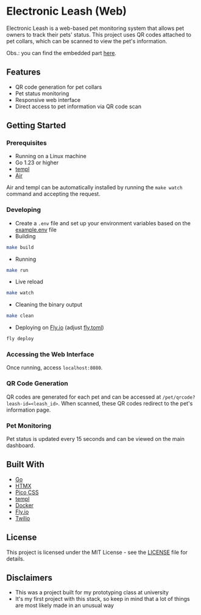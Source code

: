 # Electronic Leash (Web)

Electronic Leash is a web-based pet monitoring system that allows pet owners to
track their pets' status. This project uses QR codes attached to pet collars,
which can be scanned to view the pet's information.

Obs.: you can find the embedded part
[here](https://github.com/leakedmemory/prototyping-class-project-embedded).

## Features

- QR code generation for pet collars
- Pet status monitoring
- Responsive web interface
- Direct access to pet information via QR code scan

## Getting Started

### Prerequisites

- Running on a Linux machine
- Go 1.23 or higher
- [templ](https://templ.guide/quick-start/installation)
- [Air](https://templ.guide/quick-start/installation)

Air and templ can be automatically installed by running the `make watch` command
and accepting the request.

### Developing

- Create a `.env` file and set up your environment variables based on the
  [example.env](example.env) file
- Building

```bash
make build
```

- Running

```bash
make run
```

- Live reload

```bash
make watch
```

- Cleaning the binary output

```bash
make clean
```

- Deploying on [Fly.io](https://fly.io) (adjust [fly.toml](fly.toml))

```bash
fly deploy
```

### Accessing the Web Interface

Once running, access `localhost:8080`.

### QR Code Generation

QR codes are generated for each pet and can be accessed at
`/pet/qrcode?leash-id=<leash_id>`. When scanned, these QR codes redirect to the
pet's information page.

### Pet Monitoring

Pet status is updated every 15 seconds and can be viewed on the main dashboard.

## Built With

- [Go](https://go.dev/)
- [HTMX](https://htmx.org/)
- [Pico CSS](https://picocss.com/)
- [templ](https://templ.guide/)
- [Docker](https://www.docker.com/)
- [Fly.io](http://fly.io)
- [Twilio](https://www.twilio.com/en-us)

## License

This project is licensed under the MIT License - see the [LICENSE](LICENSE) file
for details.

## Disclaimers

- This was a project built for my prototyping class at university
- It's my first project with this stack, so keep in mind that a lot of things
  are most likely made in an unusual way
